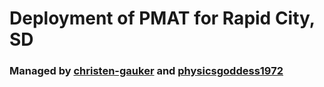 # Deployment of PMAT for Rapid City, SD

### Managed by [christen-gauker](https://github.com/christen-gauker) and [physicsgoddess1972](https://github.com/physicsgoddess1972)

